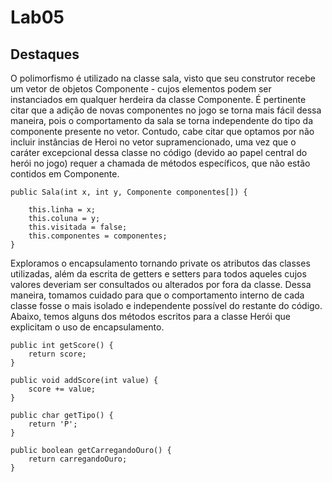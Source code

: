 # Lab05
## Destaques

O polimorfismo é utilizado na classe sala, visto que seu construtor recebe um vetor de objetos Componente - cujos elementos podem ser instanciados em qualquer herdeira da classe Componente. É pertinente citar que a adição de novas componentes no jogo se torna mais fácil dessa maneira, pois o comportamento da sala se torna independente do tipo da componente presente no vetor. Contudo, cabe citar que optamos por não incluir instâncias de Heroi no vetor supramencionado, uma vez que o caráter excepcional dessa classe no código (devido ao papel central do herói no jogo) requer a chamada de métodos específicos, que não estão contidos em Componente.  

	public Sala(int x, int y, Componente componentes[]) {

		this.linha = x;
		this.coluna = y;
		this.visitada = false;
		this.componentes = componentes;		
	}

Exploramos o encapsulamento tornando private os atributos das classes utilizadas, além da escrita de getters e setters para todos aqueles cujos valores deveriam ser consultados ou alterados por fora da classe. Dessa maneira, tomamos cuidado para que o comportamento interno de cada classe fosse o mais isolado e independente possível do restante do código. Abaixo, temos alguns dos métodos escritos para a classe Herói que explicitam o uso de encapsulamento. 

	public int getScore() {
		return score;
	}
	
	public void addScore(int value) {
		score += value;
	}
	
	public char getTipo() {
		return 'P';
	}
	
	public boolean getCarregandoOuro() {
		return carregandoOuro;
	}
